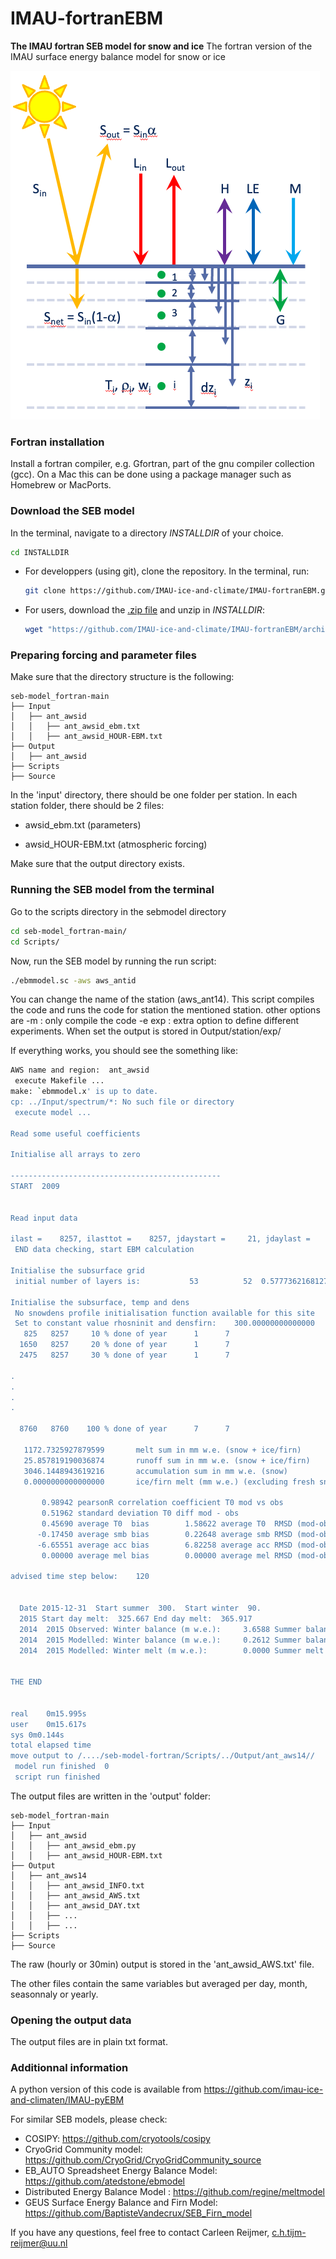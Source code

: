# IMAU-fortranEBM
**The IMAU fortran SEB model for snow and ice**
The fortran version of the IMAU surface energy balance model for snow or ice

![alt text](Fig_SEBmodel.png)

### Fortran installation
Install a fortran compiler, e.g. Gfortran, part of the gnu compiler collection (gcc). 
On a Mac this can be done using a package manager such as Homebrew or MacPorts.

### Download the SEB model
In the terminal, navigate to a directory _INSTALLDIR_ of your choice.
```bash
cd INSTALLDIR
```

* For developpers (using git), clone the repository.
  In the terminal, run:
  ```bash
  git clone https://github.com/IMAU-ice-and-climate/IMAU-fortranEBM.git
  ```

* For users, download the [.zip file](https://github.com/IMAU-ice-and-climate/IMAU-fortranEBM/archive/refs/heads/main.zip) and unzip in _INSTALLDIR_:
  ```bash
  wget "https://github.com/IMAU-ice-and-climate/IMAU-fortranEBM/archive/refs/heads/main.zip"
  ```

### Preparing forcing and parameter files
Make sure that the directory structure is the following:
```
seb-model_fortran-main
├── Input
│   ├── ant_awsid
│   │   ├── ant_awsid_ebm.txt
│   │   ├── ant_awsid_HOUR-EBM.txt
├── Output
│   ├── ant_awsid
├── Scripts
├── Source
```
In the 'input' directory, there should be one folder per station. 
In each station folder, there should be 2 files:

* awsid_ebm.txt  (parameters) 

* awsid_HOUR-EBM.txt (atmospheric forcing)

Make sure that the output directory exists.

### Running the SEB model from the terminal
Go to the scripts directory in the sebmodel directory

```bash
cd seb-model_fortran-main/
cd Scripts/
```

Now, run the SEB model by running the run script:
```bash
./ebmmodel.sc -aws aws_antid
```
You can change the name of the station (aws_ant14).
This script compiles the code and runs the code for station the mentioned station.
other options are
-m : only compile the code
-e exp : extra option to define different experiments. When set the output is stored in Output/station/exp/

If everything works, you should see the something like:

```bash
AWS name and region:  ant_awsid
 execute Makefile ... 
make: `ebmmodel.x' is up to date.
cp: ../Input/spectrum/*: No such file or directory
 execute model ... 

Read some useful coefficients 

Initialise all arrays to zero

-----------------------------------------------
START  2009


Read input data 

ilast =    8257, ilasttot =    8257, jdaystart =     21, jdaylast =    365
 END data checking, start EBM calculation

Initialise the subsurface grid
 initial number of layers is:           53          52  0.57773621681270626        24.711131891593645                1

Initialise the subsurface, temp and dens
 No snowdens profile initialisation function available for this site
 Set to constant value rhosninit and densfirn:    300.00000000000000        500.00000000000000     
   825   8257     10 % done of year      1      7
  1650   8257     20 % done of year      1      7
  2475   8257     30 % done of year      1      7
 
.
.
.
.

  8760   8760    100 % done of year      7      7

   1172.7325927879599       melt sum in mm w.e. (snow + ice/firn)
   25.857819190036874       runoff sum in mm w.e. (snow + ice/firn)
   3046.1448943619216       accumulation sum in mm w.e. (snow)
   0.0000000000000000       ice/firn melt (mm w.e.) (excluding fresh snow fall of this year).

       0.98942 pearsonR correlation coefficient T0 mod vs obs
       0.51962 standard deviation T0 diff mod - obs
       0.45690 average T0  bias        1.58622 average T0  RMSD (mod-obs)   57502.
      -0.17450 average smb bias        0.22648 average smb RMSD (mod-obs)   53399.
      -6.65551 average acc bias        6.82258 average acc RMSD (mod-obs)   53399.
       0.00000 average mel bias        0.00000 average mel RMSD (mod-obs)   53399.

advised time step below:    120


  Date 2015-12-31  Start summer  300.  Start winter  90.
  2015 Start day melt:  325.667 End day melt:  365.917
  2014  2015 Observed: Winter balance (m w.e.):     3.6588 Summer balance (m w.e.):     0.1587 Annual balance (m w.e.):     3.8175
  2014  2015 Modelled: Winter balance (m w.e.):     0.2612 Summer balance (m w.e.):     0.1631 Annual balance (m w.e.):     0.4243
  2014  2015 Modelled: Winter melt (m w.e.):        0.0000 Summer melt (m w.e.):        0.1507 Annual melt (m w.e.):        0.1507


THE END


real	0m15.995s
user	0m15.617s
sys	0m0.144s
total elapsed time
move output to /..../seb-model-fortran/Scripts/../Output/ant_aws14//
 model run finished  0
 script run finished
```

The output files are written in the 'output' folder:

```
seb-model_fortran-main
├── Input
│   ├── ant_awsid
│   │   ├── ant_awsid_ebm.py
│   │   ├── ant_awsid_HOUR-EBM.txt
├── Output
│   ├── ant_aws14
│   │   ├── ant_awsid_INFO.txt
│   │   ├── ant_awsid_AWS.txt
│   │   ├── ant_awsid_DAY.txt
│   │   ├── ...
│   │   ├── ...
├── Scripts
├── Source
```
The raw (hourly or 30min) output is stored in the 'ant_awsid_AWS.txt' file. 

The other files contain the same variables but averaged per day, month, seasonnaly or yearly. 

### Opening the output data

The output files are in plain txt format. 

### Additionnal information
A python version of this code is available from
https://github.com/imau-ice-and-climaten/IMAU-pyEBM

For similar SEB models, please check:

* COSIPY: https://github.com/cryotools/cosipy
* CryoGrid Community model: https://github.com/CryoGrid/CryoGridCommunity_source
* EB_AUTO Spreadsheet Energy Balance Model: https://github.com/atedstone/ebmodel
* Distributed Energy Balance Model : https://github.com/regine/meltmodel
* GEUS Surface Energy Balance and Firn Model: https://github.com/BaptisteVandecrux/SEB_Firn_model

If you have any questions, feel free to contact Carleen Reijmer, c.h.tijm-reijmer@uu.nl 
